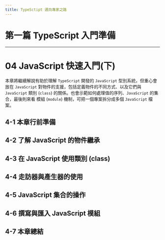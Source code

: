 ```yaml
---
title: TypeSctipt 邁向專家之路
---
```


# 第一篇 TypeScript 入門準備
---
# 04 JavaScript 快速入門(下)
  本章將繼續解說有助於理解 `TypeScript` 開發的 `JavaScript` 型別系統，但重心會放在 `JavaScript` 對物件的支援，包括定義物件的不同方式、以及它們與 `JavaScript` 類別 (`class`) 的關係。也會示範如何處理值的序列、`JavaScript` 的集合，最後則來看 模組 (`module`) 機制，可把一個專案拆分成多個 `JavaScript` 檔案。

## 4-1 本章行前準備
## 4-2 了解 JavaScript 的物件繼承
## 4-3 在 JavaScript 使用類別 (class)
## 4-4 走訪器與產生器的使用
## 4-5 JavaScript 集合的操作
## 4-6 撰寫與匯入 JavaScript 模組
## 4-7 本章總結
